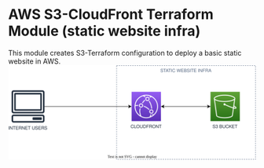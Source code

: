 # AWS S3-CloudFront Terraform Module (static website infra)
This module creates S3-Terraform configuration to deploy a basic static website in AWS.
![aws_s3_cloudfront](https://github.com/my-devops-way/CICD/blob/main/svg/front/aws-s3-cloudfront.svg?raw=true)
